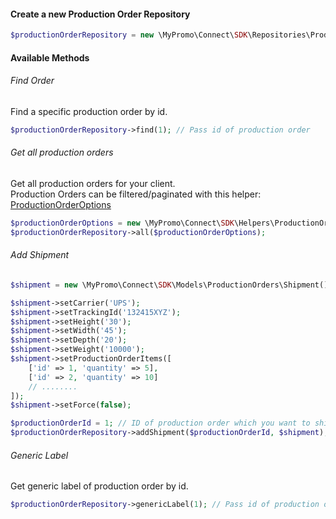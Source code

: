 #### Create a new Production Order Repository

```php
$productionOrderRepository = new \MyPromo\Connect\SDK\Repositories\ProductionOrders\ProductionOrderRepository($client);
```

#### Available Methods

###### Find Order

Find a specific production order by id.

```php
$productionOrderRepository->find(1); // Pass id of production order
```

###### Get all production orders

Get all production orders for your client.  
Production Orders can be filtered/paginated with this helper: [ProductionOrderOptions]

```php
$productionOrderOptions = new \MyPromo\Connect\SDK\Helpers\ProductionOrders\ProductionOrderOptions();
$productionOrderRepository->all($productionOrderOptions);
```

###### Add Shipment

```php
$shipment = new \MyPromo\Connect\SDK\Models\ProductionOrders\Shipment();

$shipment->setCarrier('UPS');
$shipment->setTrackingId('132415XYZ');
$shipment->setHeight('30');
$shipment->setWidth('45');
$shipment->setDepth('20');
$shipment->setWeight('10000');
$shipment->setProductionOrderItems([
    ['id' => 1, 'quantity' => 5],   
    ['id' => 2, 'quantity' => 10]
    // ........
]);
$shipment->setForce(false);

$productionOrderId = 1; // ID of production order which you want to ship.
$productionOrderRepository->addShipment($productionOrderId, $shipment);

```

###### Generic Label

Get generic label of production order by id.

```php
$productionOrderRepository->genericLabel(1); // Pass id of production order id
```

[ProductionOrderOptions]: ../../Helpers/ProductionOrders/ProductionOrderOptions.md

